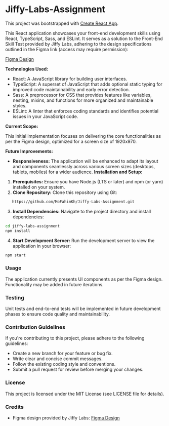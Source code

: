 # Jiffy-Labs-Assignment
This project was bootstrapped with [Create React App](https://github.com/facebook/create-react-app).

This React application showcases your front-end development skills using React, TypeScript, Sass, and ESLint. It serves as a solution to the Front-End Skill Test provided by Jiffy Labs, adhering to the design specifications outlined in the Figma link (access may require permission):

[Figma Design](https://www.figma.com/design/8WTQQocoleXPrm8qeBZFse/Front-End-Skill-Test?node-id=1-82&t=TjhqweytS1HA6VLE-0)

**Technologies Used:**

* React: A JavaScript library for building user interfaces.
* TypeScript: A superset of JavaScript that adds optional static typing for improved code maintainability and early error detection.
* Sass: A preprocessor for CSS that provides features like variables, nesting, mixins, and functions for more organized and maintainable styles.
* ESLint: A linter that enforces coding standards and identifies potential issues in your JavaScript code.

**Current Scope:**

This initial implementation focuses on delivering the core functionalities as per the Figma design, optimized for a screen size of 1920x970.

**Future Improvements:**

* **Responsiveness:** The application will be enhanced to adapt its layout and components seamlessly across various screen sizes (desktops, tablets, mobiles) for a wider audience.
**Installation and Setup:**

1. **Prerequisites:** Ensure you have Node.js (LTS or later) and npm (or yarn) installed on your system.
2. **Clone Repository:** Clone this repository using Git:

```bash
   https://github.com/MoFahimKh/Jiffy-Labs-Assignment.git
```

3. **Install Dependencies:** Navigate to the project directory and install dependencies:   

```bash
cd jiffy-labs-assignment
npm install
```
4. **Start Development Server:** Run the development server to view the application in your browser:

```bash
npm start
```

### Usage

The application currently presents UI components as per the Figma design. Functionality may be added in future iterations.

### Testing

Unit tests and end-to-end tests will be implemented in future development phases to ensure code quality and maintainability.

### Contribution Guidelines

If you're contributing to this project, please adhere to the following guidelines:

* Create a new branch for your feature or bug fix.
* Write clear and concise commit messages.
* Follow the existing coding style and conventions.
* Submit a pull request for review before merging your changes.

### License

This project is licensed under the MIT License (see LICENSE file for details).

### Credits

* Figma design provided by Jiffy Labs: [Figma Design](https://www.figma.com/design/8WTQQocoleXPrm8qeBZFse/Front-End-Skill-Test?node-id=1-82&t=TjhqweytS1HA6VLE-0)

